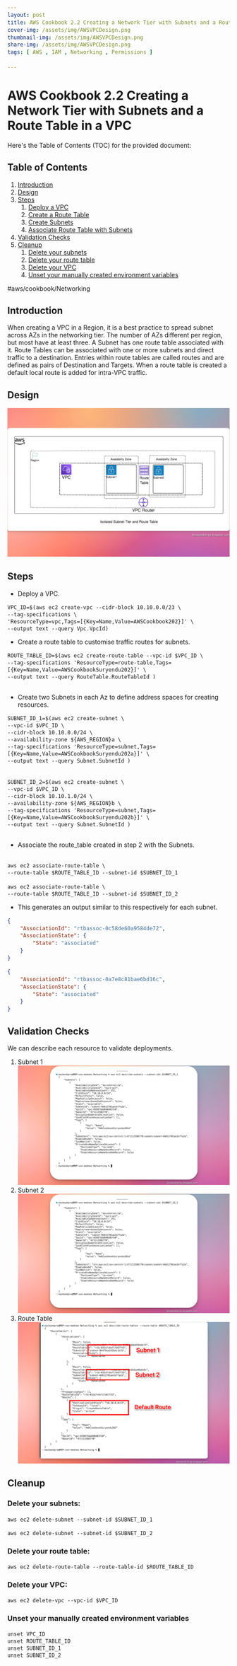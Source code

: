 ```yaml
---
layout: post
title: AWS Cookbook 2.2 Creating a Network Tier with Subnets and a Route Table in a VPC
cover-img: /assets/img/AWSVPCDesign.png
thumbnail-img: /assets/img/AWSVPCDesign.png
share-img: /assets/img/AWSVPCDesign.png
tags: [ AWS , IAM , Networking , Permissions ]

---
```

# AWS Cookbook 2.2 Creating a Network Tier with Subnets and a Route Table in a VPC

Here's the Table of Contents (TOC) for the provided document:

## Table of Contents

1. [Introduction](#introduction)
2. [Design](#design)
3. [Steps](#steps)
   1. [Deploy a VPC](#deploy-a-vpc)
   2. [Create a Route Table](#create-a-route-table)
   3. [Create Subnets](#create-subnets)
   4. [Associate Route Table with Subnets](#associate-route-table-with-subnets)
4. [Validation Checks](#validation-checks)
5. [Cleanup](#cleanup)
   1. [Delete your subnets](#delete-your-subnets)
   2. [Delete your route table](#delete-your-route-table)
   3. [Delete your VPC](#delete-your-vpc)
   4. [Unset your manually created environment variables](#unset-your-manually-created-environment-variables)

#aws/cookbook/Networking

## Introduction

When creating a VPC in a Region, it is a best practice to spread subnet across AZs in the networking tier. The number of AZs different per region, but most have at least three.
A Subnet has one route table associated with it. Route Tables can be associated with one or more subnets and direct traffic  to a destination. Entries within route tables are called routes and are defined as pairs of Destination and Targets. When a route table is created a default local route is added for intra-VPC traffic.


## Design

![Design](/assets/img/AWS%20VPC%20Design.png)

## Steps

* Deploy a VPC.

```shell
VPC_ID=$(aws ec2 create-vpc --cidr-block 10.10.0.0/23 \
--tag-specifications \
'ResourceType=vpc,Tags=[{Key=Name,Value=AWSCookbook202}]' \
--output text --query Vpc.VpcId)

```

* Create a route table to customise traffic routes for subnets.

```shell
ROUTE_TABLE_ID=$(aws ec2 create-route-table --vpc-id $VPC_ID \
--tag-specifications 'ResourceType=route-table,Tags=[{Key=Name,Value=AWSCookbookSuryendu202}]' \
--output text --query RouteTable.RouteTableId )


```

* Create two Subnets in each Az to define address spaces for creating resources.

```shell
SUBNET_ID_1=$(aws ec2 create-subnet \
--vpc-id $VPC_ID \
--cidr-block 10.10.0.0/24 \
--availability-zone ${AWS_REGION}a \
--tag-specifications 'ResourceType=subnet,Tags=[{Key=Name,Value=AWSCookbookSuryendu202a}]' \
--output text --query Subnet.SubnetId )


SUBNET_ID_2=$(aws ec2 create-subnet \
--vpc-id $VPC_ID \
--cidr-block 10.10.1.0/24 \
--availability-zone ${AWS_REGION}b \
--tag-specifications 'ResourceType=subnet,Tags=[{Key=Name,Value=AWSCookbookSuryendu202b}]' \
--output text --query Subnet.SubnetId )


```

* Associate the route_table created in step 2 with the Subnets.

```shell

aws ec2 associate-route-table \
--route-table $ROUTE_TABLE_ID --subnet-id $SUBNET_ID_1

aws ec2 associate-route-table \
--route-table $ROUTE_TABLE_ID --subnet-id $SUBNET_ID_2

```

* This generates an output similar to this respectively for each subnet.

```json
{
    "AssociationId": "rtbassoc-0c58de60a9584de72",
    "AssociationState": {
        "State": "associated"
    }
}
```

```json
{
    "AssociationId": "rtbassoc-0a7e8c81bae6bd16c",
    "AssociationState": {
        "State": "associated"
    }
}
```

## Validation Checks

We can describe each resource to validate deployments.

1. Subnet 1
![Subnet 1](/assets/img/AWSSubnet1.png)
2. Subnet 2
![Subnet 2](/assets/img/AWS_Subnet2.png)
3. Route Table
![Route Table](/assets/img/Route%20Table.png)

## Cleanup

### Delete your subnets:

`aws ec2 delete-subnet --subnet-id $SUBNET_ID_1`

`aws ec2 delete-subnet --subnet-id $SUBNET_ID_2`

### Delete your route table:

`aws ec2 delete-route-table --route-table-id $ROUTE_TABLE_ID`

### Delete your VPC:

`aws ec2 delete-vpc --vpc-id $VPC_ID`

### Unset your manually created environment variables

```
unset VPC_ID
unset ROUTE_TABLE_ID
unset SUBNET_ID_1
unset SUBNET_ID_2
```
